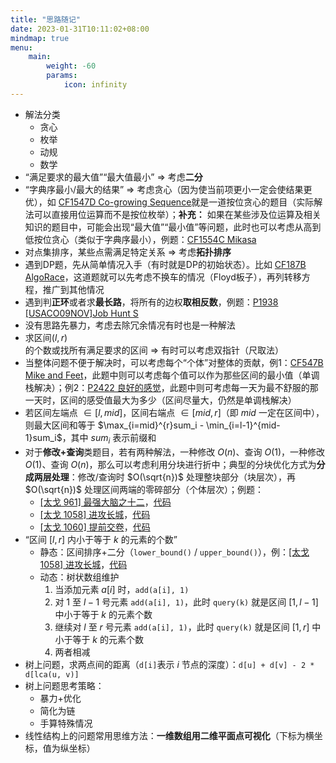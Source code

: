```yaml
---
title: "思路随记"
date: 2023-01-31T10:11:02+08:00
mindmap: true
menu:
    main:
        weight: -60
        params: 
            icon: infinity
---
```


- 解法分类
  - 贪心
  - 枚举
  - 动规
  - 数学
- “满足要求的最大值”“最大值最小” => 考虑**二分**
- “字典序最小/最大的结果” => 考虑贪心（因为使当前项更小一定会使结果更优），如 [CF1547D Co-growing Sequence](https://www.luogu.com.cn/problem/CF1547D)就是一道按位贪心的题目（实际解法可以直接用位运算而不是按位枚举）；**补充：** 如果在某些涉及位运算及相关知识的题目中，可能会出现“最大值”“最小值”等问题，此时也可以考虑从高到低按位贪心（类似于字典序最小），例题：[CF1554C Mikasa](https://www.luogu.com.cn/problem/CF1554C)
- 对点集排序，某些点需满足特定关系 => 考虑**拓扑排序**
- 遇到DP题，先从简单情况入手（有时就是DP的初始状态）。比如 [CF187B AlgoRace](https://www.luogu.com.cn/problem/CF187B)，这道题就可以先考虑不换车的情况（Floyd板子），再列转移方程，推广到其他情况
- 遇到判**正环**或者求**最长路**，将所有的边权**取相反数**，例题：[P1938 \[USACO09NOV\]Job Hunt S](https://www.luogu.com.cn/problem/P1938)
- 没有思路先暴力，考虑去除冗余情况有时也是一种解法
- 求区间$(l, r)$的个数或找所有满足要求的区间 => 有时可以考虑双指针（尺取法）
- 当整体问题不便于解决时，可以考虑每个“个体”对整体的贡献，例1：[CF547B Mike and Feet](https://www.luogu.com.cn/problem/CF547B)，此题中则可以考虑每个值可以作为那些区间的最小值（单调栈解决）；例2：[P2422 良好的感觉](https://www.luogu.com.cn/problem/P2422)，此题中则可考虑每一天为最不舒服的那一天时，区间的感受值最大为多少（区间尽量大，仍然是单调栈解决）
- 若区间左端点 $\in [l, mid]$，区间右端点 $\in [mid, r]$（即 $mid$ 一定在区间中），则最大区间和等于 $\max_{i=mid}^{r}sum_i - \min_{i=l-1}^{mid-1}sum_i$，其中 $sum_i$ 表示前缀和
- 对于**修改+查询**类题目，若有两种解法，一种修改 $O(n)$、查询 $O(1)$，一种修改 $O(1)$、查询 $O(n)$，那么可以考虑利用分块进行折中；典型的分块优化方式为**分成两层处理**：修改/查询时 $O(\sqrt{n})$ 处理整块部分（块层次），再 $O(\sqrt{n})$ 处理区间两端的零碎部分（个体层次）；例题：
  - [[太戈 961] 最强大脑之十二](https://www.luogu.com.cn/problem/U277750)，[代码](https://www.luogu.com.cn/paste/z9oqwgjn)
  - [[太戈 1058] 进攻长城](https://www.luogu.com.cn/problem/U277755)，[代码](https://www.luogu.com.cn/paste/wd605oxt)
  - [[太戈 1060] 提前交卷](https://www.luogu.com.cn/problem/U277718)，[代码](https://www.luogu.com.cn/paste/4ws3mlmj)
- “区间 $[l, r]$ 内小于等于 $k$ 的元素的个数”
  - 静态：区间排序+二分（`lower_bound()` / `upper_bound()`），例：[[太戈 1058] 进攻长城](https://www.luogu.com.cn/problem/U277755)，[代码](https://www.luogu.com.cn/paste/wd605oxt)
  - 动态：树状数组维护
    1. 当添加元素 $a[i]$ 时，`add(a[i], 1)`
    2. 对 $1$ 至 $l - 1$ 号元素 `add(a[i], 1)`，此时 `query(k)` 就是区间 $[1, l - 1]$ 中小于等于 $k$ 的元素个数
    3. 继续对 $l$ 至 $r$ 号元素 `add(a[i], 1)`，此时 `query(k)` 就是区间 $[1, r]$ 中小于等于 $k$ 的元素个数
    4. 两者相减
- 树上问题，求两点间的距离（`d[i]`表示 $i$ 节点的深度）：`d[u] + d[v] - 2 * d[lca(u, v)]`
- 树上问题思考策略：
  - 暴力+优化
  - 简化为链
  - 手算特殊情况
- 线性结构上的问题常用思维方法：**一维数组用二维平面点可视化**（下标为横坐标，值为纵坐标）